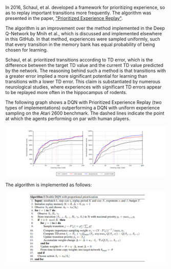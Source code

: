 In 2016, Schaul, et al. developed a framework for prioritizing experience, so as to replay important transitions more frequently. The algorithm was presented in the paper, ["Prioritized Experience Replay"](https://arxiv.org/pdf/1511.05952.pdf).

The algorithm is an improvement over the method implemented in the Deep Q-Network by Mnih et al., which is discussed and implemented elsewhere in this GitHub. In that method, experiences were sampled uniformly, such that every transition in the memory bank has equal probability of being chosen for learning.

Schaul, et al. prioritized transitions according to TD error, which is the difference between the target TD value and the current TD value predicted by the network. The reasoning behind such a method is that transitions with a greater error implied a more significant potential for learning than transitions with a lower TD error. This claim is substantiated by numerous neurological studies, where experiences with significant TD errors appear to be replayed more often in the hippocampus of rodents.

The following graph shows a DQN with Prioritized Experience Replay (two types of implementations) outperforming a DQN with uniform experience sampling on the Atari 2600 benchmark. The dashed lines indicate the point at which the agents performing on par with human players.

![](images/per_results.PNG)

The algorithm is implemented as follows:

![](images/per_algorithm.PNG)


